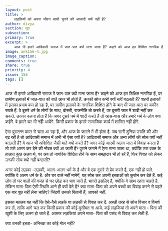```yaml
---
layout: post
title: >
    लड़कियों को अपना जीवन साथी चुनने की आजादी क्यों नहीं हैं?
author: divya
section: मुद्दा
subsection:
primary: true
excerpt: >
    आज भी हमारे आदिवासी समाज में जात-पात क्यों माना जाता हैं? कहने को आज हम शिक्षित नागरिक हैं, पर ग्रामीण इलाकों में जात-पात की बातें आज भी होती हैं. उनकी़ सोच कभी क्यों नहीं बदलती हैं?
image: ank156-4.jpg
image_caption: 
comments: true
share: true
priority: 4
issue: 156
tags: []
---
```


आज भी हमारे आदिवासी समाज में जात-पात क्यों माना जाता हैं? कहने को आज हम शिक्षित नागरिक हैं, पर ग्रामीण इलाकों में जात-पात की बातें आज भी होती हैं. उनकी़ सोच कभी क्यों नहीं बदलती हैं? शहरी इलाकों में इसका प्रभाव कम हो रहा है, पर ग्रामीण इलाकों के नागरिक शिक्षित होने के बाद भी जात-पात पर यकीन रखते हैं. वे दूसरे धर्म के लोगों के साथ, दोस्ती, राजनीति तो करते हैं, पर दूसरी जात में शादी नहीं कर सकते. उनका कहना होता हैं कि अगर दूसरे धर्म में शादी करते हैं तो आस-पास और हमारे धर्म के लोग क्या कहेंगेे. वे हमारे घर भी नहीें आयेंगे. किसी प्रकार के हमारे सामाजिक कार्य में शामिल नहीं होंगे.

ऐसा पुरातन्त काल से चला आ रहा हैं, और आज के जमाने में भी होता है. जब सारी दुनिया उन्नति की और बढ़ रही है तो आदिवासी समाज में अभी भी ऐसा क्यों है? आदिवासी समाज और अन्य लोंगों की सोच क्यों नहीं बदलती हैं? वे आज भी अशिक्षित जैसी बातें क्यों करते है? अगर कोई आदमी अलग जात में विवाह करता हैं तो उसे अलग कर देने की नौबत क्यों आ जाती हैं? पुराने जमाने में ऐसा माना जाता था, क्योंकि उस वक्त के हालात कुछ अलग थे, पर अब तो नागरिक शिक्षित होने के साथ समझदार भी हो रहें हैं, फिर विवाह को लेकर उनकी सोच क्यों नहीं बदलती? 

अगर कोई लड़का -लड़की, अलग-अलग धर्म के है और वे एक दूसरे से प्रेम करते हैं, एक नहीं हो पाते. क्योंकि वे अलग धर्म के है. और घर वाले नहीं मानेगें, यह सोच कर अपनी इच्छाओं को कुर्बान कर देते हैं. कई लोग तो घर वालों की वजह से घर छोड़ कर भाग जाते है़. भागते इसलिए हैं, क्योंकि वे साथ रहना चाहते है. लेकिन माता-पिता ऐसी स्थिति आने ही क्यों देते हैं?
क्या माता-पिता को अपने बच्चों का विवाह करने से पहले एक बार पूछ नहीं लेना चाहिए? जिंदगी उनको बितानी हैं, आपको नहीं.

इसका मतलब यह नहीं कि ऐसे-वैसे लड़के या लड़की से विवाह कर दें. अच्छी तरह से सोच विचार व विमर्श कर लें, ताकि आगे चल कर किसी प्रकार की कोई मुसीबत ना आये. कई लड़कियां तो अपने माता - पिता की खुशी के लिए अलग हो जाते हैं. अक्सर लड़कियां अपने माता- पिता की पसंद से विवाह कर लेती हैं. 

क्या उनकी इच्छा- अनिच्छा का कोई मोल नहीं?